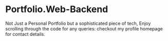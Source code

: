 # Portfolio.Web-Backend
Not Just a Personal Portfolio but a sophisticated piece of tech, Enjoy scrolling through the code for any queries: checkout my profile homepage for contact details.
